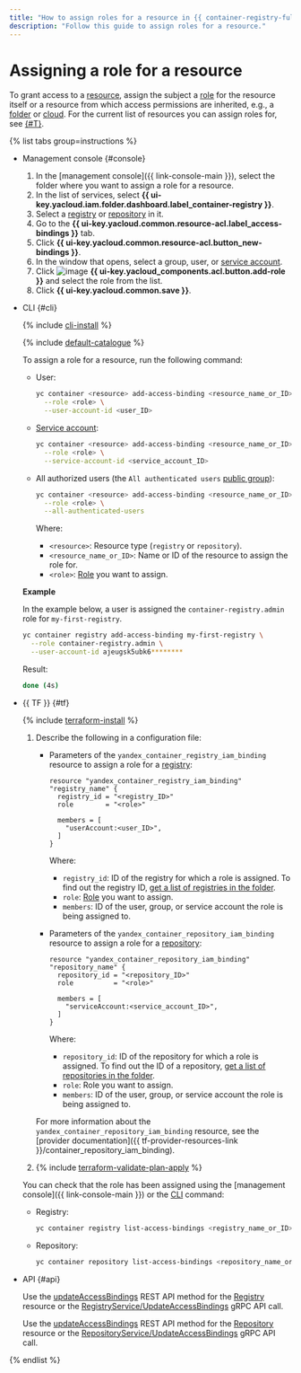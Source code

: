 ```yaml
---
title: "How to assign roles for a resource in {{ container-registry-full-name }}"
description: "Follow this guide to assign roles for a resource."
---
```


# Assigning a role for a resource

To grant access to a [resource](../../../iam/concepts/access-control/resources-with-access-control.md), assign the subject a [role](../../../iam/concepts/access-control/roles.md) for the resource itself or a resource from which access permissions are inherited, e.g., a [folder](../../../resource-manager/concepts/resources-hierarchy.md#folder) or [cloud](../../../resource-manager/concepts/resources-hierarchy.md#cloud). For the current list of resources you can assign roles for, see [{#T}](../../security/index.md#resources).

{% list tabs group=instructions %}

- Management console {#console}

   1. In the [management console]({{ link-console-main }}), select the folder where you want to assign a role for a resource.
   1. In the list of services, select **{{ ui-key.yacloud.iam.folder.dashboard.label_container-registry }}**.
   1. Select a [registry](../../concepts/registry.md) or [repository](../../concepts/repository.md) in it.
   1. Go to the **{{ ui-key.yacloud.common.resource-acl.label_access-bindings }}** tab.
   1. Click **{{ ui-key.yacloud.common.resource-acl.button_new-bindings }}**.
   1. In the window that opens, select a group, user, or [service account](../../../iam/concepts/users/service-accounts.md).
   1. Click ![image](../../../_assets/console-icons/plus.svg) **{{ ui-key.yacloud_components.acl.button.add-role }}** and select the role from the list.
   1. Click **{{ ui-key.yacloud.common.save }}**.

- CLI {#cli}

   {% include [cli-install](../../../_includes/cli-install.md) %}

   {% include [default-catalogue](../../../_includes/default-catalogue.md) %}

   To assign a role for a resource, run the following command:

   * User:

      ```bash
      yc container <resource> add-access-binding <resource_name_or_ID> \
        --role <role> \
        --user-account-id <user_ID>
      ```

   * [Service account](../../../iam/concepts/users/service-accounts.md):

      ```bash
      yc container <resource> add-access-binding <resource_name_or_ID> \
        --role <role> \
        --service-account-id <service_account_ID>
      ```

   * All authorized users (the `All authenticated users` [public group](../../../iam/concepts/access-control/public-group.md)):

      ```bash
      yc container <resource> add-access-binding <resource_name_or_ID> \
        --role <role> \
        --all-authenticated-users
      ```

      Where:
      * `<resource>`: Resource type (`registry` or `repository`).
      * `<resource_name_or_ID>`: Name or ID of the resource to assign the role for.
      * `<role>`: [Role](../../security/index.md#service-roles) you want to assign.

   **Example**

   In the example below, a user is assigned the `container-registry.admin` role for `my-first-registry`.

   ```bash
   yc container registry add-access-binding my-first-registry \
     --role container-registry.admin \
     --user-account-id ajeugsk5ubk6********
   ```

   Result:

   ```bash
   done (4s)
   ```

- {{ TF }} {#tf}

   {% include [terraform-install](../../../_includes/terraform-install.md) %}

   1. Describe the following in a configuration file:
      * Parameters of the `yandex_container_registry_iam_binding` resource to assign a role for a [registry](../../concepts/registry.md):

         ```
         resource "yandex_container_registry_iam_binding" "registry_name" {
           registry_id = "<registry_ID>"
           role        = "<role>"

           members = [
             "userAccount:<user_ID>",
           ]
         }
         ```

         Where:
         * `registry_id`: ID of the registry for which a role is assigned. To find out the registry ID, [get a list of registries in the folder](../registry/registry-list.md#registry-list).
         * `role`: [Role](../../security/index.md#service-roles) you want to assign.
         * `members`: ID of the user, group, or service account the role is being assigned to.

      * Parameters of the `yandex_container_repository_iam_binding` resource to assign a role for a [repository](../../concepts/repository.md):

         ```
         resource "yandex_container_repository_iam_binding" "repository_name" {
           repository_id = "<repository_ID>"
           role          = "<role>"

           members = [
             "serviceAccount:<service_account_ID>",
           ]
         }
         ```

         Where:
         * `repository_id`: ID of the repository for which a role is assigned. To find out the ID of a repository, [get a list of repositories in the folder](../repository/repository-list.md#repository-list).
         * `role`: Role you want to assign.
         * `members`: ID of the user, group, or service account the role is being assigned to.

      For more information about the `yandex_container_repository_iam_binding` resource, see the [provider documentation]({{ tf-provider-resources-link }}/container_repository_iam_binding).

   1. {% include [terraform-validate-plan-apply](../../../_tutorials/_tutorials_includes/terraform-validate-plan-apply.md) %}

   You can check that the role has been assigned using the [management console]({{ link-console-main }}) or the [CLI](../../../cli/quickstart.md) command:

   * Registry:

      ```bash
      yc container registry list-access-bindings <registry_name_or_ID>
      ```

   * Repository:

      ```bash
      yc container repository list-access-bindings <repository_name_or_ID>
      ```

- API {#api}

   Use the [updateAccessBindings](../../api-ref/Registry/updateAccessBindings.md) REST API method for the [Registry](../../api-ref/Registry/index.md) resource or the [RegistryService/UpdateAccessBindings](../../api-ref/grpc/registry_service.md#UpdateAccessBindings) gRPC API call.

   Use the [updateAccessBindings](../../api-ref/Repository/updateAccessBindings.md) REST API method for the [Repository](../../api-ref/Repository/index.md) resource or the [RepositoryService/UpdateAccessBindings](../../api-ref/grpc/repository_service.md#UpdateAccessBindings) gRPC API call.

{% endlist %}
